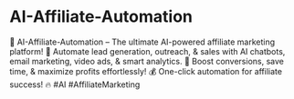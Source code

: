 # AI-Affiliate-Automation
🚀 AI-Affiliate-Automation – The ultimate AI-powered affiliate marketing platform! 🤖 Automate lead generation, outreach, &amp; sales with AI chatbots, email marketing, video ads, &amp; smart analytics. 🎯 Boost conversions, save time, &amp; maximize profits effortlessly! 💰 One-click automation for affiliate success! 🔥 #AI #AffiliateMarketing
